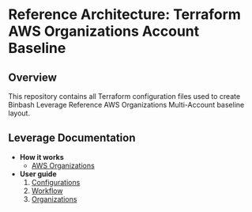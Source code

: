 # Reference Architecture: Terraform AWS Organizations Account Baseline

## Overview
This repository contains all Terraform configuration files used to create Binbash Leverage Reference
AWS Organizations Multi-Account baseline layout.

## Leverage Documentation

- **How it works**
    - [AWS Organizations](https://leverage.binbash.com.ar/user-guide/organization/organization/)
- **User guide**
    1. [Configurations](https://leverage.binbash.com.ar/user-guide/base-configuration/repo-le-tf-infra-aws/)
    2. [Workflow](https://leverage.binbash.com.ar/user-guide/base-workflow/repo-le-tf-infra-aws/)
    3. [Organizations](https://leverage.binbash.com.ar/user-guide/organization/organization/)
